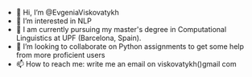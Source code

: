 - 👋 Hi, I’m @EvgeniaViskovatykh
- 👀 I’m interested in NLP
- 🌱 I am currently pursuing my master's degree in Computational Linguistics at UPF (Barcelona, Spain).
- 💞️ I’m looking to collaborate on Python assignments to get some help from more proficient users
- 📫 How to reach me: write me an email on viskovatykh()gmail com

<!---
EvgeniaViskovatykh/EvgeniaViskovatykh is a ✨ special ✨ repository because its `README.md` (this file) appears on your GitHub profile.
You can click the Preview link to take a look at your changes.
--->

